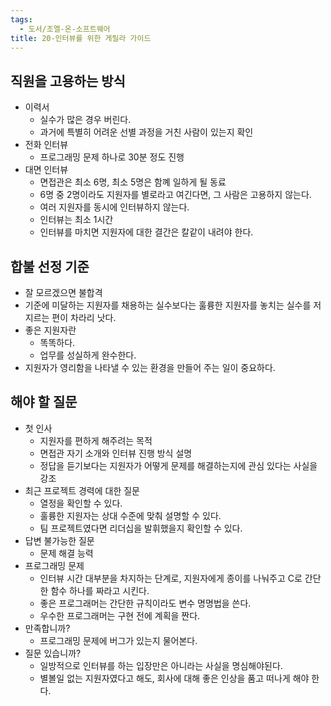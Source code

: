 ```yaml
---
tags:
  - 도서/조엘-온-소프트웨어
title: 20-인터뷰를 위한 게릴라 가이드
---
```




## 직원을 고용하는 방식
- 이력서
	- 실수가 많은 경우 버린다.
	- 과거에 특별히 어려운 선별 과정을 거친 사람이 있는지 확인
- 전화 인터뷰
	- 프로그래밍 문제 하나로 30분 정도 진행
- 대면 인터뷰
	- 면접관은 최소 6명, 최소 5명은 함꼐 일하게 될 동료
	- 6명 중 2명이라도 지원자를 별로라고 여긴다면, 그 사람은 고용하지 않는다.
	- 여러 지원자를 동시에 인터뷰하지 않는다.
	- 인터뷰는 최소 1시간
	- 인터뷰를 마치면 지원자에 대한 결간은 칼같이 내려야 한다.

## 합불 선정 기준
- 잘 모르겠으면 불합격
- 기준에 미달하는 지원자를 채용하는 실수보다는 훌륭한 지원자를 놓치는 실수를 저지르는 편이 차라리 낫다.
- 좋은 지원자란
	- 똑똑하다.
	- 업무를 성실하게 완수한다.
- 지원자가 영리함을 나타낼 수 있는 환경을 만들어 주는 일이 중요하다.

## 해야 할 질문
- 첫 인사
	- 지원자를 편하게 해주려는 목적
	- 면접관 자기 소개와 인터뷰 진행 방식 설명
	- 정답을 듣기보다는 지원자가 어떻게 문제를 해결하는지에 관심 있다는 사실을 강조
- 최근 프로젝트 경력에 대한 질문
	- 열정을 확인할 수 있다.
	- 훌륭한 지원자는 상대 수준에 맞춰 설명할 수 있다.
	- 팀 프로젝트였다면 리더십을 발휘했을지 확인할 수 있다.
- 답변 불가능한 질문
	- 문제 해결 능력
- 프로그래밍 문제
	- 인터뷰 시간 대부분을 차지하는 단계로, 지원자에게 종이를 나눠주고 C로 간단한 함수 하나를 짜라고 시킨다.
	- 좋은 프로그래머는 간단한 규칙이라도 변수 명명법을 쓴다.
	- 우수한 프로그래머는 구현 전에 계획을 짠다.
- 만족합니까?
	- 프로그래밍 문제에 버그가 있는지 물어본다.
- 질문 있습니까?
	- 일방적으로 인터뷰를 하는 입장만은 아니라는 사실을 명심해야된다.
	- 별볼일 없는 지원자였다고 해도, 회사에 대해 좋은 인상을 품고 떠나게 해야 한다.
